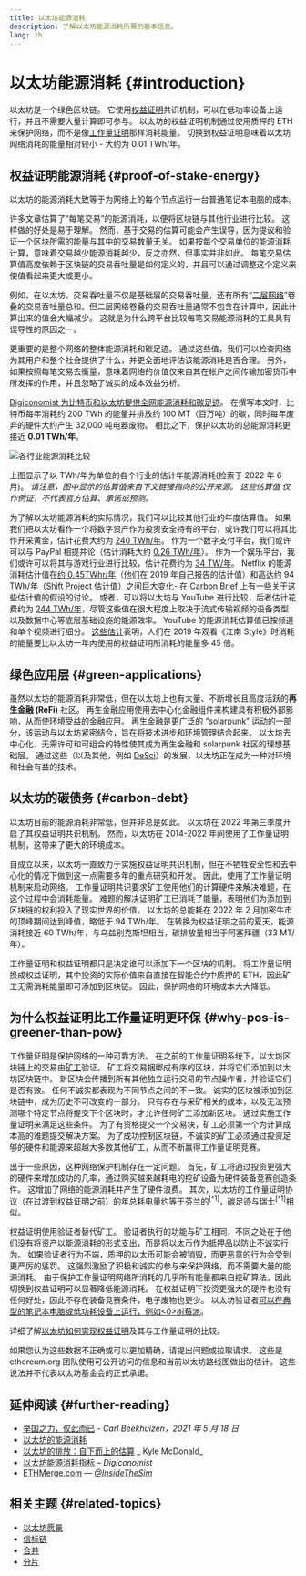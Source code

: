 ```yaml
---
title: 以太坊能源消耗
description: 了解以太坊能源消耗所需的基本信息。
lang: zh
---
```


# 以太坊能源消耗 {#introduction}

以太坊是一个绿色区块链。 它使用[权益证明](/developers/docs/consensus-mechanisms/pos)共识机制，可以在低功率设备上运行，并且不需要大量计算即可参与。 以太坊的权益证明机制通过使用质押的 ETH 来保护网络，而不是像[工作量证明](/developers/docs/consensus-mechanisms/pos)那样消耗能量。 切换到权益证明意味着以太坊网络消耗的能量相对较小 - 大约为 0.01 TWh/年。

## 权益证明能源消耗 {#proof-of-stake-energy}

以太坊的能源消耗大致等于为网络上的每个节点运行一台普通笔记本电脑的成本。

许多文章估算了“每笔交易”的能源消耗，以便将区块链与其他行业进行比较。 这样做的好处是易于理解。 然而，基于交易的估算可能会产生误导，因为提议和验证一个区块所需的能量与其中的交易数量无关。 如果按每个交易单位的能源消耗计算，意味着交易越少能源消耗越少，反之亦然，但事实并非如此。 每笔交易估算值高度依赖于区块链的交易吞吐量是如何定义的，并且可以通过调整这个定义来使值看起来更大或更小。

例如，在以太坊，交易吞吐量不仅是基础层的交易吞吐量，还有所有“[二层网络](/layer-2/)”卷叠的交易吞吐量总和。但二层网络卷叠的交易吞吐量通常不包含在计算中，因此计算出来的值会大幅减少。 这就是为什么跨平台比较每笔交易能源消耗的工具具有误导性的原因之一。

更重要的是整个网络的整体能源消耗和碳足迹。 通过这些值，我们可以检查网络为其用户和整个社会提供了什么，并更全面地评估该能源消耗是否合理。 另外，如果按照每笔交易去衡量，意味着网络的价值仅来自其在帐户之间传输加密货币中所发挥的作用，并且忽略了诚实的成本效益分析。

[Digiconomist 为比特币和以太坊提供全网能源消耗和碳足迹](https://digiconomist.net/ethereum-energy-consumption)。 在撰写本文时，比特币每年消耗约 200 TWh 的能量并排放约 100 MT（百万吨）的碳，同时每年废弃的硬件大约产生 32,000 吨电器废物。 相比之下，保护以太坊的总能源消耗更接近 **0.01 TWh/年**。

![各行业能源消耗比较](./energy.png)

上图显示了以 TWh/年为单位的各个行业的估计年能源消耗(检索于 2022 年 6 月)。 _请注意，图中显示的估算值来自下文链接指向的公开来源。 这些估算值 仅作例证，不代表官方估算、承诺或预测。_

为了解以太坊能源消耗的实际情况，我们可以比较其他行业的年度估算值。 如果我们把以太坊看作一个将数字资产作为投资安全持有的平台，或许我们可以将其比作开采黄金，估计花费大约为 [240 TWh/年](https://www.kitco.com/news/2021-05-17/Gold-s-energy-consumption-doubles-that-of-bitcoin-Galaxy-Digital.html)。 作为一个数字支付平台，我们或许可以与 PayPal 相提并论（估计消耗大约 [0.26 TWh/年](https://app.impaakt.com/analyses/paypal-consumed-264100-mwh-of-energy-in-2020-24-from-non-renewable-sources-27261)）。 作为一个娱乐平台，我们或许可以将其与游戏行业进行比较，估计花费约为 [34 TW/年](https://www.researchgate.net/publication/336909520_Toward_Greener_Gaming_Estimating_National_Energy_Use_and_Energy_Efficiency_Potential)。 Netflix 的能源消耗估计值在[约 0.45TWhr/年](https://s22.q4cdn.com/959853165/files/doc_downloads/2020/02/0220_Netflix_EnvironmentalSocialGovernanceReport_FINAL.pdf)（他们在 2019 年自己报告的估计值）和高达约 94 TWh/年（[Shift Project](https://theshiftproject.org/en/article/unsustainable-use-online-video/) 估计值）之间巨大变化- 在 [Carbon Brief](https://www.carbonbrief.org/factcheck-what-is-the-carbon-footprint-of-streaming-video-on-netflix) 上有一些关于这些估计值的假设的讨论。 或者，可以将以太坊与 YouTube 进行比较，后者估计花费约为 [244 TWh/年](https://thefactsource.com/how-much-electricity-does-youtube-use/)，尽管这些值在很大程度上取决于流式传输视频的设备类型以及数据中心等底层基础设施的能源效率。 YouTube 的能源消耗估算值已按频道和单个视频进行细分。 [这些估计](https://thefactsource.com/how-much-electricity-does-youtube-use/)表明，人们在 2019 年观看《江南 Style》时消耗的能量要比以太坊一年内使用的权益证明所消耗的能量多 45 倍。

## 绿色应用层 {#green-applications}

虽然以太坊的能源消耗非常低，但在以太坊上也有大量、不断增长且高度活跃的**再生金融 (ReFi)** 社区。 再生金融应用使用去中心化金融组件来构建具有积极外部影响，从而使环境受益的金融应用。 再生金融是更广泛的 [“solarpunk”](https://en.wikipedia.org/wiki/Solarpunk) 运动的一部分，该运动与以太坊紧密结合，旨在将技术进步和环境管理结合起来。 以太坊去中心化、无需许可和可组合的特性使其成为再生金融和 solarpunk 社区的理想基础层。 通过这些（以及其他，例如 [DeSci](/desci/)）的发展，以太坊正在成为一种对环境和社会有益的技术。

## 以太坊的碳债务 {#carbon-debt}

以太坊目前的能源消耗非常低，但并非总是如此。 以太坊在 2022 年第三季度开启了其权益证明共识机制。 然而，以太坊在 2014-2022 年间使用了工作量证明机制，这带来了更大的环境成本。

自成立以来，以太坊一直致力于实施权益证明共识机制，但在不牺牲安全性和去中心化的情况下做到这一点需要多年的重点研究和开发。 因此，使用了工作量证明机制来启动网络。 工作量证明共识要求矿工使用他们的计算硬件来解决难题，在这个过程中会消耗能量。 难题的解决证明矿工已消耗了能量，表明他们为添加到区块链的权利投入了现实世界的价值。 以太坊的总能耗在 2022 年 2 月加密牛市的顶峰期间达到峰值，略低于 94 TWh/年。 在转换为权益证明之前的夏天，能源消耗接近 60 TWh/年，与乌兹别克斯坦相当，碳排放量相当于阿塞拜疆（33 MT/年）。

工作量证明和权益证明都只是决定谁可以添加下一个区块的机制。 将工作量证明换成权益证明，其中投资的实际价值来自直接在智能合约中质押的 ETH，因此矿工无需消耗能量即可添加到区块链。 因此，保护网络的环境成本大大降低。

## 为什么权益证明比工作量证明更环保 {#why-pos-is-greener-than-pow}

工作量证明是保护网络的一种可靠方法。 在之前的工作量证明系统下，以太坊区块链上的交易由[矿工](/developers/docs/consensus-mechanisms/pow/mining)验证。 矿工将交易捆绑成有序的区块，并将它们添加到以太坊区块链中。 新区块会传播到所有其他独立运行交易的节点操作者，并验证它们是否有效。 任何不诚实都表现为不同节点之间的不一致。 诚实的区块被添加到区块链中，成为历史不可改变的一部分。 只有存在与采矿相关的成本，以及无法预测哪个特定节点将提交下个区块时，才允许任何矿工添加新区块。 通过实施工作量证明来满足这些条件。 为了有资格提交一个交易块，矿工必须第一个为计算成本高的难题提交解决方案。 为了成功控制区块链，不诚实的矿工必须通过投资足够的硬件和能源来超越大多数其他矿工，从而不断赢得工作量证明竞赛。

出于一些原因，这种网络保护机制存在一定问题。 首先，矿工将通过投资更强大的硬件来增加成功的几率，通过购买越来越耗电的挖矿设备为硬件装备竞赛创造条件。 这增加了网络的能源消耗并产生了硬件浪费。 其次，以太坊的工作量证明协议（在过渡到权益证明之前）的年总耗电量约等于芬兰的<sup>[^1]</sup>，碳足迹与瑞士<sup>[^1]</sup>相似。

权益证明使用验证者替代矿工。 验证者执行的功能与矿工相同，不同之处在于他们没有将资产以能源消耗的形式支出，而是将以太币作为抵押品以防止不诚实行为。 如果验证者行为不端，质押的以太币可能会被销毁，而更恶意的行为会受到更严厉的惩罚。 这强烈激励了积极和诚实的参与来保护网络，而不需要大量的能源消耗。 由于保护工作量证明网络所消耗的几乎所有能量都来自挖矿算法，因此切换到权益证明可以显著降低能源消耗。 在权益证明下投资更强大的硬件也没有任何好处，因此不存在装备竞赛条件，电子废物也更少。 以太坊验证者[可以在典型的笔记本电脑或低功耗设备上运行，例如<0>树莓派](https://ethereum-on-arm-documentation.readthedocs.io/en/latest/user-guide/ethereum2.0.html)。

详细了解[以太坊如何实现权益证明](/developers/docs/consensus-mechanisms/pos)及其与工作量证明的比较。

<InfoBanner emoji=":evergreen_tree:">
  如果您认为这些数据不正确或可以更加精确，请提出问题或拉取请求。 这些是 ethereum.org 团队使用可公开访问的信息和当前以太坊路线图做出的估计。 这些说法并不代表以太坊基金会的正式承诺。 
</InfoBanner>

## 延伸阅读 {#further-reading}

- [举国之力，仅此而已](https://blog.ethereum.org/2021/05/18/country-power-no-more/) - _Carl Beekhuizen，2021 年 5 月 18 日_
- [以太坊的能源消耗](https://mirror.xyz/jmcook.eth/ODpCLtO4Kq7SCVFbU4He8o8kXs418ZZDTj0lpYlZkR8)
- [以太坊的排放：自下而上的估算](https://kylemcdonald.github.io/ethereum-emissions/) _ Kyle McDonald_
- [以太坊能源消耗指标](https://digiconomist.net/ethereum-energy-consumption/) – _Digiconomist_
- [ETHMerge.com](https://ethmerge.com/) — _[@InsideTheSim](https://twitter.com/InsideTheSim)_

## 相关主题 {#related-topics}

- [以太坊愿景](/upgrades/vision/)
- [信标链](/upgrades/beacon-chain)
- [合并](/upgrades/merge/)
- [分片](/upgrades/beacon-chain/)
